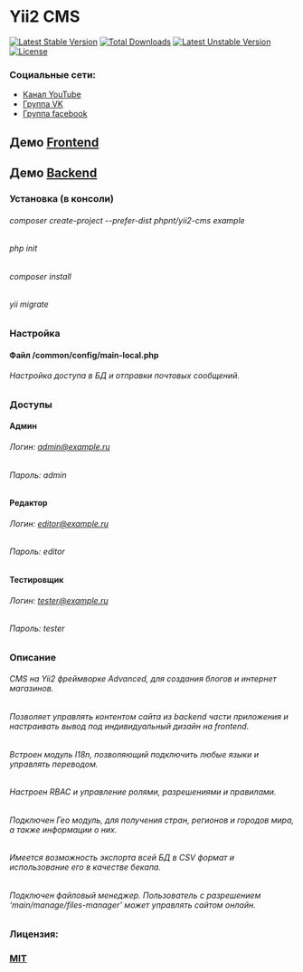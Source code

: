 # Yii2 CMS

[![Latest Stable Version](https://poser.pugx.org/phpnt/yii2-cms/v/stable)](https://packagist.org/packages/phpnt/yii2-cms) [![Total Downloads](https://poser.pugx.org/phpnt/yii2-cms/downloads)](https://packagist.org/packages/phpnt/yii2-cms) [![Latest Unstable Version](https://poser.pugx.org/phpnt/yii2-cms/v/unstable)](https://packagist.org/packages/phpnt/yii2-cms) [![License](https://poser.pugx.org/phpnt/yii2-chartjs/license)](https://packagist.org/packages/phpnt/yii2-cms)

### Социальные сети:
 - [Канал YouTube](https://www.youtube.com/c/phpnt)
 - [Группа VK](https://vk.com/phpnt)
 - [Группа facebook](https://www.facebook.com/Phpnt-595851240515413/)

## Демо <a href="http://cms.phpnt.com/" target="_blank">Frontend</a>
## Демо <a href="http://admin.cms.phpnt.com/" target="_blank">Backend</a>
### Установка (в консоли)
###### composer create-project --prefer-dist phpnt/yii2-cms example
###### php init
###### composer install
###### yii migrate

### Настройка
#### Файл /common/config/main-local.php
###### Настройка доступа в БД и отправки почтовых сообщений.

### Доступы
#### Админ
###### Логин: admin@example.ru<br>
###### Пароль: admin
#### Редактор
###### Логин: editor@example.ru<br>
###### Пароль: editor
#### Тестировщик
###### Логин: tester@example.ru<br>
###### Пароль: tester

### Описание
###### CMS на Yii2 фреймворке Advanced, для создания блогов и интернет магазинов.
###### Позволяет управлять контентом сайта из backend части приложения и настраивать вывод под индивидуальный дизайн на frontend.
###### Встроен модуль I18n, позволяющий подключить любые языки и управлять переводом.
###### Настроен RBAC и управление ролями, разрешениями и правилами.
###### Подключен Гео модуль, для получения стран, регионов и городов мира, а также информации о них.
###### Имеется возможность экспорта всей БД в CSV формат и использование его в качестве бекапа.
###### Подключен файловый менеджер. Пользователь с разрешением ‘main/manage/files-manager’ может управлять сайтом онлайн.

### Лицензия:
### [MIT](https://ru.wikipedia.org/wiki/%D0%9B%D0%B8%D1%86%D0%B5%D0%BD%D0%B7%D0%B8%D1%8F_MIT)